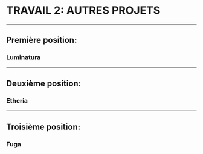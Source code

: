 # TRAVAIL 2: AUTRES PROJETS
****

## Première position: 
### Luminatura

****

## Deuxième position: 
### Etheria

****

## Troisième position: 
### Fuga
